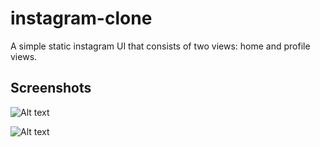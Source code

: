 # instagram-clone

A simple static instagram UI that consists of two views: home and profile views.

## Screenshots

![Alt text](C:\Users\Dell\Desktop\screenshot1.png)

![Alt text](C:\Users\Dell\Desktop\screenshot2.png)
